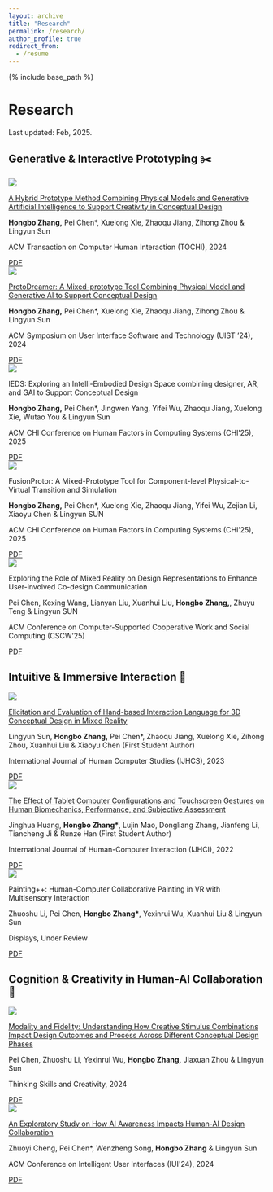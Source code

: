 ```yaml
---
layout: archive
title: "Research"
permalink: /research/
author_profile: true
redirect_from:
  - /resume
---
```


{% include base_path %}

# Research
Last updated: Feb, 2025.

## Generative & Interactive Prototyping ✂️

<div class="research-basic">
  <!-- img -->
  <div class="research-img">
    <div class="research-img-layout_box">
      <img src="{{ base_path }}/images/paper_img/tochi.png">
    </div>
  </div>
  <!-- content-paper -->
  <div class="research-content">
    <div class="research-paper-title">
      <p>
        <a href="https://doi.org/10.1145/3689433">
        A Hybrid Prototype Method Combining Physical Models and Generative Artificial Intelligence to Support Creativity in Conceptual Design
        </a>
      </p>
    </div>
    <div class="research-paper-author">
      <p>
      <strong>Hongbo Zhang,</strong> Pei Chen*, Xuelong Xie, Zhaoqu Jiang, Zihong Zhou & Lingyun Sun
      </p>
    </div>
    <div class="research-paper-venue">
      <p>
      ACM Transaction on Computer Human Interaction (TOCHI), 2024
      </p>
    </div>
    <div class="research-paper-attachment">
      <a class="attachment-btn" href="{{ base_path }}/files/tochi.pdf">
        <i class="bi bi-file-pdf-fill"></i>
        PDF
      </a>
    </div>
  </div>
</div>

<div class="separate-section"></div>

<div class="research-basic">
  <!-- img -->
  <div class="research-img">
    <div class="research-img-layout_box">
      <img src="{{ base_path }}/images/paper_img/uist.png">
    </div>
  </div>
  <!-- content-paper -->
  <div class="research-content">
    <div class="research-paper-title">
      <p>
        <a href="https://doi.org/10.1145/3654777.3676399">
        ProtoDreamer: A Mixed-prototype Tool Combining Physical Model and Generative AI to Support Conceptual Design
        </a>
      </p>
    </div>
    <div class="research-paper-author">
      <p>
      <strong>Hongbo Zhang,</strong> Pei Chen*, Xuelong Xie, Zhaoqu Jiang, Zihong Zhou & Lingyun Sun
      </p>
    </div>
    <div class="research-paper-venue">
      <p>
      ACM Symposium on User Interface Software and Technology (UIST ’24), 2024
      </p>
    </div>
    <div class="research-paper-attachment">
      <a class="attachment-btn" href="{{ base_path }}/files/uist.pdf">
        <i class="bi bi-file-pdf-fill"></i>
        PDF
      </a>
    </div>
  </div>
</div>

<div class="separate-section"></div>

<div class="research-basic">
  <!-- img -->
  <div class="research-img">
    <div class="research-img-layout_box">
      <img src="{{ base_path }}/images/paper_img/ieds.png">
    </div>
  </div>
  <!-- content-paper -->
  <div class="research-content">
    <div class="research-paper-title">
      <p>
        <!-- <a href="https://doi.org/10.1080/10447318.2023.2267859"> -->
        IEDS: Exploring an Intelli-Embodied Design Space combining designer, AR, and GAI to Support Conceptual Design
        <!-- </a> -->
      </p>
    </div>
    <div class="research-paper-author">
      <p>
      <strong>Hongbo Zhang,</strong> Pei Chen*, Jingwen Yang, Yifei Wu, Zhaoqu Jiang, Xuelong Xie, Wutao You & Lingyun Sun
      </p>
    </div>
    <div class="research-paper-venue">
      <p>
       ACM CHI Conference on Human Factors in Computing Systems (CHI’25), 2025
      </p>
    </div>
    <div class="research-paper-attachment">
      <a class="attachment-btn" href="{{ base_path }}/files/IEDS.pdf">
        <i class="bi bi-file-pdf-fill"></i>
        PDF
      </a>
    </div>
  </div>
</div>


<div class="separate-section"></div>


<div class="research-basic">
  <!-- img -->
  <div class="research-img">
    <div class="research-img-layout_box">
      <img src="{{ base_path }}/images/paper_img/fusionprotor.png">
    </div>
  </div>
  <!-- content-paper -->
  <div class="research-content">
    <div class="research-paper-title">
      <p>
        <!-- <a href="https://doi.org/10.1080/10447318.2023.2267859"> -->
        FusionProtor: A Mixed-Prototype Tool for Component-level Physical-to-Virtual Transition and Simulation
        <!-- </a> -->
      </p>
    </div>
    <div class="research-paper-author">
      <p>
      <strong>Hongbo Zhang,</strong> Pei Chen*, Xuelong Xie, Zhaoqu Jiang, Yifei Wu, Zejian Li, Xiaoyu Chen & Lingyun SUN
      </p>
    </div>
    <div class="research-paper-venue">
      <p>
       ACM CHI Conference on Human Factors in Computing Systems (CHI’25), 2025
      </p>
    </div>
    <div class="research-paper-attachment">
      <a class="attachment-btn" href="{{ base_path }}/files/fusion.pdf">
        <i class="bi bi-file-pdf-fill"></i>
        PDF
      </a>
    </div>
  </div>
</div>





<div class="separate-section"></div>


<div class="research-basic">
  <!-- img -->
  <div class="research-img">
    <div class="research-img-layout_box">
      <img src="{{ base_path }}/images/paper_img/cscw.png">
    </div>
  </div>
  <!-- content-paper -->
  <div class="research-content">
    <div class="research-paper-title">
      <p>
        <!-- <a href="https://doi.org/10.1080/10447318.2023.2267859"> -->
        Exploring the Role of Mixed Reality on Design Representations to Enhance User-involved Co-design Communication
        <!-- </a> -->
      </p>
    </div>
    <div class="research-paper-author">
      <p>
      Pei Chen, Kexing Wang, Lianyan Liu, Xuanhui Liu, <strong>Hongbo Zhang,</strong>, Zhuyu Teng & Lingyun SUN
      </p>
    </div>
    <div class="research-paper-venue">
      <p>
       ACM Conference on Computer-Supported Cooperative Work and Social Computing (CSCW’25)
      </p>
    </div>
    <div class="research-paper-attachment">
      <a class="attachment-btn" href="{{ base_path }}/files/cscw.pdf">
        <i class="bi bi-file-pdf-fill"></i>
        PDF
      </a>
    </div>
  </div>
</div>






<div class="separate-section"></div>

## Intuitive & Immersive Interaction 👐


<div class="research-basic">
  <!-- img -->
  <div class="research-img">
    <div class="research-img-layout_box">
      <img src="{{ base_path }}/images/paper_img/ijhcs.png">
    </div>
  </div>
  <!-- content-paper -->
  <div class="research-content">
    <div class="research-paper-title">
      <p>
        <a href="https://doi.org/10.1016/j.ijhcs.2023.103198">
        Elicitation and Evaluation of Hand-based Interaction Language for 3D Conceptual Design in Mixed Reality
        </a>
      </p>
    </div>
    <div class="research-paper-author">
      <p>
      Lingyun Sun, <strong>Hongbo Zhang,</strong> Pei Chen*, Zhaoqu Jiang, Xuelong Xie, Zihong Zhou, Xuanhui Liu & Xiaoyu Chen (First Student Author)
      </p>
    </div>
    <div class="research-paper-venue">
      <p>
       International Journal of Human Computer Studies (IJHCS), 2023
      </p>
    </div>
    <div class="research-paper-attachment">
      <a class="attachment-btn" href="{{ base_path }}/files/ijhcs.pdf">
        <i class="bi bi-file-pdf-fill"></i>
        PDF
      </a>
    </div>
  </div>
</div>




<div class="separate-section"></div>



<div class="research-basic">
  <!-- img -->
  <div class="research-img">
    <div class="research-img-layout_box">
      <img src="{{ base_path }}/images/paper_img/ijhci.png">
    </div>
  </div>
  <!-- content-paper -->
  <div class="research-content">
    <div class="research-paper-title">
      <p>
        <a href="https://doi.org/10.1080/10447318.2022.2111051">
        The Effect of Tablet Computer Configurations and Touchscreen Gestures on Human Biomechanics, Performance, and Subjective Assessment
        </a>
      </p>
    </div>
    <div class="research-paper-author">
      <p>
      Jinghua Huang, <strong>Hongbo Zhang*</strong>, Lujin Mao, Dongliang Zhang, Jianfeng Li, Tiancheng Ji & Runze Han (First Student Author)
      </p>
    </div>
    <div class="research-paper-venue">
      <p>
      International Journal of Human-Computer Interaction (IJHCI), 2022
      </p>
    </div>
    <div class="research-paper-attachment">
      <a class="attachment-btn" href="{{ base_path }}/files/ijhci.pdf">
        <i class="bi bi-file-pdf-fill"></i>
        PDF
      </a>
    </div>
  </div>
</div>


<div class="separate-section"></div>




<div class="research-basic">
  <!-- img -->
  <div class="research-img">
    <div class="research-img-layout_box">
      <img src="{{ base_path }}/images/paper_img/painting.png">
    </div>
  </div>
  <!-- content-paper -->
  <div class="research-content">
    <div class="research-paper-title">
      <p>
        <!-- <a href="https://doi.org/10.1016/j.ijhcs.2023.103198"> -->
        Painting++: Human-Computer Collaborative Painting in VR with Multisensory Interaction
        <!-- </a> -->
      </p>
    </div>
    <div class="research-paper-author">
      <p>
      Zhuoshu Li, Pei Chen, <strong>Hongbo Zhang*</strong>, Yexinrui Wu, Xuanhui Liu & Lingyun Sun
      </p>
    </div>
    <div class="research-paper-venue">
      <p>
      Displays, Under Review
      </p>
    </div>
    <div class="research-paper-attachment">
      <a class="attachment-btn" href="{{ base_path }}/files/display.pdf">
        <i class="bi bi-file-pdf-fill"></i>
        PDF
      </a>
    </div>
  </div>
</div>

<div class="separate-section"></div>


## Cognition & Creativity in Human-AI Collaboration 🤖

 




<div class="research-basic">
  <!-- img -->
  <div class="research-img">
    <div class="research-img-layout_box">
      <img src="{{ base_path }}/images/paper_img/tsc.png">
    </div>
  </div>
  <!-- content-paper -->
  <div class="research-content">
    <div class="research-paper-title">
      <p>
        <a href="https://doi.org/10.1016/j.ijhcs.2023.103198">
        Modality and Fidelity: Understanding How Creative Stimulus Combinations Impact Design Outcomes and Process Across Different Conceptual Design Phases
        </a>
      </p>
    </div>
    <div class="research-paper-author">
      <p>
      Pei Chen, Zhuoshu Li, Yexinrui Wu, <strong>Hongbo Zhang,</strong> Jiaxuan Zhou & Lingyun Sun
      </p>
    </div>
    <div class="research-paper-venue">
      <p>
       Thinking Skills and Creativity, 2024
      </p>
    </div>
    <div class="research-paper-attachment">
      <a class="attachment-btn" href="{{ base_path }}/files/tsc.pdf">
        <i class="bi bi-file-pdf-fill"></i>
        PDF
      </a>
    </div>
  </div>
</div>


<div class="separate-section"></div>



<div class="research-basic">
  <!-- img -->
  <div class="research-img">
    <div class="research-img-layout_box">
      <img src="{{ base_path }}/images/paper_img/iui.png">
    </div>
  </div>
  <!-- content-paper -->
  <div class="research-content">
    <div class="research-paper-title">
      <p>
        <a href="https://doi.org/10.1080/10447318.2022.2111051">
        An Exploratory Study on How AI Awareness Impacts Human-AI Design Collaboration
        </a>
      </p>
    </div>
    <div class="research-paper-author">
      <p>
      Zhuoyi Cheng, Pei Chen*, Wenzheng Song, <strong>Hongbo Zhang</strong> & Lingyun Sun
      </p>
    </div>
    <div class="research-paper-venue">
      <p>
      ACM Conference on Intelligent User Interfaces (IUI'24), 2024
      </p>
    </div>
    <div class="research-paper-attachment">
      <a class="attachment-btn" href="{{ base_path }}/files/iui.pdf">
        <i class="bi bi-file-pdf-fill"></i>
        PDF
      </a>
    </div>
  </div>
</div>


<div class="separate-section"></div>




<div class="research-basic">
